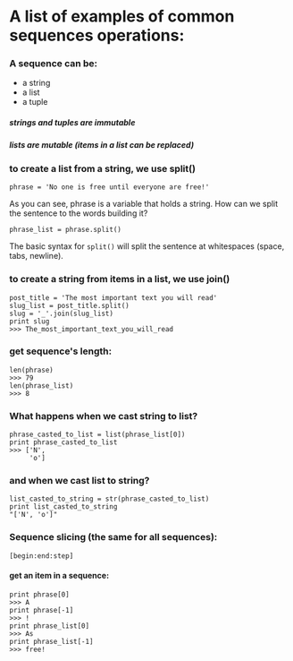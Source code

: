 # A list of examples of common sequences operations:
### A sequence can be:
* a string
* a list
* a tuple

##### strings and tuples are immutable
##### lists are mutable (items in a list can be replaced)

### to create a list from a string, we use split()
```
phrase = 'No one is free until everyone are free!'
```
As you can see, phrase is a variable that holds a string. How can we split the sentence to the words building it?
```
phrase_list = phrase.split()
```
The basic syntax for  ```split()``` will split the sentence at whitespaces (space, tabs, newline).

### to create a string from items in a list, we use join()
```
post_title = 'The most important text you will read'
slug_list = post_title.split()
slug = '_'.join(slug_list)
print slug
>>> The_most_important_text_you_will_read
```
 
### get sequence's length:
```
len(phrase)
>>> 79
len(phrase_list)
>>> 8
```

### What happens when we cast string to list?
```
phrase_casted_to_list = list(phrase_list[0])
print phrase_casted_to_list
>>> ['N',
     'o']
```
### and when we cast list to string?
```
list_casted_to_string = str(phrase_casted_to_list)
print list_casted_to_string
"['N', 'o']"
```
### Sequence slicing (the same for all sequences):
```
[begin:end:step]
```

#### get an item in a sequence:
```
print phrase[0]
>>> A
print phrase[-1]
>>> !
print phrase_list[0]
>>> As
print phrase_list[-1]
>>> free!
```

